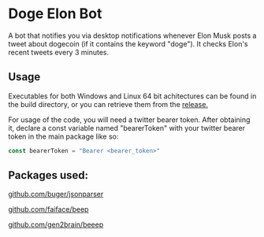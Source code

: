 # Doge Elon Bot

A bot that notifies you via desktop notifications whenever Elon Musk posts a tweet about dogecoin (if it contains the keyword "doge"). It checks Elon's recent tweets every 3 minutes.

## Usage

Executables for both Windows and Linux 64 bit achitectures can be found in the build directory, or you can retrieve them from the [release.](https://github.com/TheZoraiz/dogeElonBot/releases/tag/v1.1)

For usage of the code, you will need a twitter bearer token. After obtaining it, declare a const variable named "bearerToken" with your twitter bearer token in the main package like so:

```go
const bearerToken = "Bearer <bearer_token>"
```


## Packages used:

[github.com/buger/jsonparser](https://www.github.com/buger/jsonparser)

[github.com/faiface/beep](https://www.github.com/faiface/beep)

[github.com/gen2brain/beeep](https://www.github.com/gen2brain/beeep)
